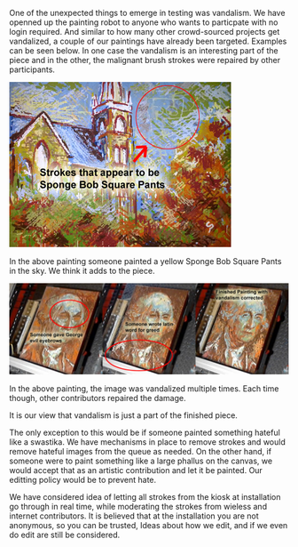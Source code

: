 One of the unexpected things to emerge in testing was vandalism.  We have openned up the painting robot to anyone who wants to particpate with no login required.  And similar to how many other crowd-sourced projects get vandalized, a couple of our paintings have already been targeted.  Examples can be seen below.  In one case the vandalism is an interesting part of the piece and in the other, the malignant brush strokes were repaired by other participants.

![Vandalism 1](project_images/spongbobvandalism.jpg?raw=true "Vandalism 1")

In the above painting someone painted a yellow Sponge Bob Square Pants in the sky.  We think it adds to the piece.

![Vandalism 2](project_images/georgevandalism.jpg?raw=true "Vandalism 2")

In the above painting, the image was vandalized multiple times.  Each time though, other contributors repaired the damage.

It is our view that vandalism is just a part of the finished piece.  

The only exception to this would be if someone painted something hateful like a swastika.  We have mechanisms in place to remove strokes and would remove hateful images from the queue as needed.  On the other hand, if someone were to paint something like a large phallus on the canvas, we would accept that as an artistic contribution and let it be painted.  Our editting policy would be to prevent hate.

We have considered idea of letting all strokes from the kiosk at installation go through in real time, while moderating the strokes from wieless and internet contributors.  It is believed that at the installation you are not anonymous, so you can be trusted,  Ideas about how we edit, and if we even do edit are still be considered.
